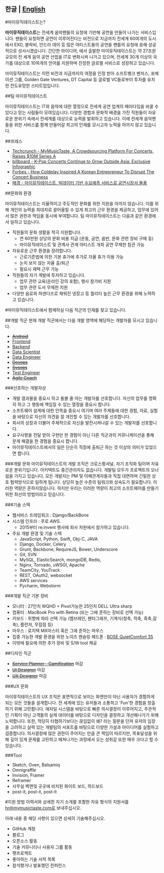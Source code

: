 한글 | [English](README_EN.md) 
---

#마이뮤직테이스트는?

**마이뮤직테이스트**는 전세계 음악팬들의 요청에 기반해 공연을 만들어 나가는 서비스입니다.  팬들이 요청하면 공연이 이루어진다는 비전으로 지금까지 전세계 60여개의 도시에서 EXO, 블락비, 안드라 데이 등 많은 아티스트들의 공연을 팬들의 요청에 응해 성공적으로 성사시켰습니다. 간단한 아이디어, 에서 출발한 마이뮤직테이스트는 약 27조원 규모의 전 세계 음악 공연 산업을 IT로 변화시켜 나가고 있으며, 전세계 30개 이상의 국가를 대상으로 10여개의 언어를 지원하며 진정한 글로벌 서비스로 성장하고 있습니다. 

마이뮤직테이스트는 이런 비전과 지금까지의 여정을 인정 받아 소프트뱅크 벤처스, 포메이션 그룹, Golden Gate Ventures, DT Capital 등 글로벌 VC들로부터 투자를 유치한 전도유망한 스타트업입니다.

##팀 마이뮤직테이스트

마이뮤직테이스트는  IT와 음악에 대한 열정으로 전세계 공연 업계의 패러다임을 바꿀 수 있다고 믿는 사람들이 모여있습니다. 다양한 경험과 문화적 배경을 가진 직원들이 자유로운 분위기 속에서 전세계를 대상으로 능력을 발휘하고 있습니다. 이에 전세계 음악팬들을 위한 서비스를 함께 만들어갈 최고의 인재를 모시고자 노력을 아끼지 않고 있습니다.    

##프레스
- [Techcrunch - MyMusicTaste, A Crowdsourcing Platform For Concerts, Raises $10M Series A](https://techcrunch.com/2016/01/07/mymusictaste-a-crowdsourcing-platform-for-concerts-raises-10m-series-a/)
- [billboard - K-Pop Concerts Continue to Grow Outside Asia: Exclusive Infographic](http://www.billboard.com/articles/columns/k-town/7350481/international-k-pop-concerts-growth-infographic)
- [Forbes - How Coldplay Inspired A Korean Entrepreneur To Disrupt The Concert Business](http://www.forbes.com/sites/amyguttman/2016/02/15/how-coldplay-inspired-a-korean-entrepreneur-to-disrupt-the-concert-business/#4686279e2227)
- [매경 - 마이뮤직테이스트, 빅데이터 기반 수요예측 서비스로 공연시장서 돌풍](http://news.naver.com/main/read.nhn?mode=LSD&mid=sec&sid1=001&oid=009&aid=0003779552)

##문화와 환경

마이뮤직테이스트는 자율적이고 주도적인 문화를 위한 지원을 아끼지 않습니다. 이를 위해 개인의 능력을 최대치로 끌어올릴 수 있게 최고의 근무 환경을 제공하고, 업무에 있어서 많은 권한과 책임을 동시에 부여합니다. 팀 마이뮤직테이스트는 다음과 같은 환경에서 일하고 있습니다.

- 직원들의 문화 생활을 적극 지원합니다.
  * 연 60만원 상당의 문화 비용 지급 (운동, 공연, 음반, 문화 관련 장비 구매 등)
  * 마이뮤직테이스트 및 관계사 관계 아티스트 개최 공연 무제한 참관 가능
- 자유로운 근무 환경을 장려합니다.
  * 근로기준법에 의한 기본 휴가에 추가로 자율 휴가 이용 가능 
  * 눈치 보지 않는 자율 출/퇴근
  * 필요시 재택 근무 가능
- 직원들의 자기 계발에 투자하고 있습니다.
  * 업무 관련 교육(온라인 강의 포함), 행사 참가비 지원
  * 업무 관련 도서 무제한 지원
- 다양한 음료와 하겐다즈로 채워진 냉장고 등 퀄리티 높은 근무 환경을 위해 노력하고 있습니다.

#마이뮤직테이스트에서 함께하실 다음 직군의 인재를 찾고 있습니다.

##개발 직군
현재 개발 직군에서는 다음 개발 영역에 해당하는 개발자를 모시고 있습니다. 
- ~~[Android](android.md)~~
- [Frontend](frontend.md) 
- [Backend](backend.md)
- [Data Scientist](datascience.md)
- [Data Engineer](dataengineer.md)
- ~~[Devops](devops.md)~~
- ~~[Sysops](sysops.md)~~
- [Test Engineer](testengineer.md)
- ~~[Agile Coach](agilecoach.md)~~

###선호하는 개발자상
- 개발 결과물을 중요시 하고 돌볼 줄 아는 개발자를 선호합니다. 자신의 업무를 명확히 하고 그 행동에 책임질 수 있는 열정을 중요시 합니다. 
- 소프트웨어 설계에 대한 안목을 중요시 여기며 여러 주제들에 대한 경험, 자료, 실험을 바탕으로  자신의 의견을 잘 개진할 수 있는 개발자를 선호합니다.
- 회사의 성장과 더불어 주체적으로 자신을 발전시켜나갈 수 있는 개발자를 선호합니다. 
- 요구사항을 전달 받아 구현만 한 경험이 아닌 다른 직군과의 커뮤니케이션을 통해 문제 해결을 한 경험을 중요시 합니다.
- 마이뮤직테이스트에서의 일은 단순히 직장에 출퇴근 하는 것 이상의 의미가 있었으면 합니다. 

###개발 문화
마이뮤직테이스트의 개발 조직은 크로스펑셔널, 자기 조직화 팀이며 자유로운 분위기입니다. 아키텍트도 중간관리자도 없습니다. 개발팀 모두가 프로젝트의 오너쉽을 가지고 있습니다. 모든 개발자는 PM 및 이해관계자들과 직접 대면하며 긴밀한 상호 협력방식으로 일하게 됩니다. 상당히 높은 수준의 팀워크와 성숙도가 필요합니다. 이러한 역량은 흔하지않습니다. 하지만 우리는 이러한 역량이 최고의 소프트웨어를 만들기 위한 최선의 방법이라고 믿습니다. 

###기술 스택
- 웹서비스 프레임워크 : Django/BackBone
- 시스템 인프라 : 주로 AWS.
  * 2015부터 re:invent 행사에 회사 차원에서 참가하고 있습니다.
- 주요 개발 환경 및 기술 스택 
  * JavaScript, Python, Swift, Obj-C, JAVA 
  * Django, Docker, Celery
  * Grunt, Backbone, RequireJS, Bower, Underscore
  * Git, SVN
  * MySQL, ElasticSearch, mongoDB, Redis, 
  * Nginx, Tornado, uWSGI, Apache
  * TeamCity, YouTrack
  * REST, OAuth2, websocket
  * AWS services
  * Pycharm, Webstorm

###개발 직군 기본 장비
- 모니터 : 27인치 WQHD + Pivot가능한  25인치 DELL Ultra sharp 
- 컴퓨터 : MacBook Pro with Retina (또는 그에 준하는 장비로 선택 가능)
- 키보드 : 취향에 따라 선택 가능 (멤브레인, 펜타그래프, 기계식(청축, 적축, 흑축,갈축), 플런저, 무접점 등)
- 마우스 : 로지텍 MX마스터 혹은 그에 준하는 마우스
- 집중 가능한 개발 환경을 위한 노이즈 캔슬링 헤드폰 : [BOSE QuietComfort 35](https://www.bose.com/en_us/products/headphones/over_ear_headphones/quietcomfort-35-wireless.html)
- 이밖에 필요에 의한 추가 장비 및 S/W tool 제공

##디자인 직군
- ~~[Service Planner - Gamification](serviceplanner.md)~~ 마감
- ~~[UI Designer](uidesigner.md)~~ 마감
- ~~[UX Designer](uxdesigner.md)~~ 마감

###UX 문화

마이뮤직테이스트의 UX 조직은 표면적으로 보이는 화면만이 아닌 사용자가 경험하게 되는 모든 것들을 설계합니다. 전 세계에 있는 유저들과 소통하고 'Fun'한 경험을 창출하기 위해 고민합니다. 애자일 시스템을 바탕으로 빠른 의사결정이 이루어지고, 주관적인 기획이 아닌 고객들의 실제 데이터를 바탕으로 디자인을 결정하고 개선해나가기 위해 노력합니다. 또한, 적당히 타협하기보다는 끊임없이 왜? 라는 질문을 던져 유저의 입장을 고려하고 실력 있는 개발팀의 서포트를 바탕으로 다양한 가설과 아이디어를 실험하고 검증합니다. 의사결정에 많은 권한이 주어지는 만큼 큰 책임이 따르지만, 목표달성을 위해 깊이 있게 문제를 고민하고 헤쳐나가는 과정에서 오는 성취감 또한 매우 크다고 할 수 있습니다. 

###Tool
- Sketch, Oven, Balsamiq
- Omnigraffle
- Invision, Framer
- Reframer
- 사무실 벽면및 곳곳에 비치된 화이트 보드, 하드보드
- post-it, post-it, post-it


#지원 방법
이력서와 상세한 자기 소개를 포함한 자유 형식의 지원서를 hr@mymusictaste.com로 보내주십시오.

아래 내용 중 해당 사항이 있으면 상세히 기술해주십시오. 
- GitHub 계정
- 블로그
- 오픈소스 활동
- 기술 커뮤니티나 사용자 그룹 활동
- 펫프로젝트
- 좋아하는 기술 서적 목록
- 참석했거나 발표했던 컨퍼런스

[noisecacenlingchart]: http://thewirecutter5.wpengine.netdna-cdn.com/wp-content/uploads/2015/10/09-final-graph-in-ear-noise-canceling-630.jpg "thewirecutter"
